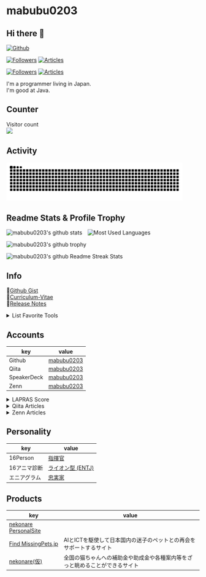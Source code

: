 # mabubu0203

## Hi there 👋

[![Github](https://img.shields.io/github/followers/mabubu0203?label=Follow&style=social)](https://github.com/mabubu0203)

[![Followers](https://badgen.org/img/zenn/mabubu0203/followers?style=plastic)](https://zenn.dev/mabubu0203)
[![Articles](https://badgen.org/img/zenn/mabubu0203/articles?style=plastic)](https://zenn.dev/mabubu0203)

[![Followers](https://badgen.org/img/qiita/mabubu0203/followers?style=plastic)](https://qiita.com/mabubu0203)
[![Articles](https://badgen.org/img/qiita/mabubu0203/articles?style=plastic)](https://qiita.com/mabubu0203)

I'm a programmer living in Japan.  
I'm good at Java.  

## Counter

<p align="left">
  Visitor count<br>
  <img src="https://profile-counter.glitch.me/mabubu0203/count.svg" />
</p>

## Activity

<picture>
  <source media="(prefers-color-scheme: dark)"
          srcset="img/github-contribution-grid-snake.svg">
  <source media="(prefers-color-scheme: light)"
          srcset="img/github-contribution-grid-snake-dark.svg">
  <img alt="github contribution grid snake animation"
       height="100"
       src="img/github-contribution-grid-snake.svg" />
</picture>

## Readme Stats & Profile Trophy
  
<p align="left">
  <img alt="mabubu0203's github stats"
       height="100"
       src="https://github-readme-stats.vercel.app/api?username=mabubu0203&count_private=true&include_all_commits=true&show_icons=true&theme=dracula" />
  <img alt="Most Used Languages"
       hspace="10"
       height="100"
       src="https://github-readme-stats.vercel.app/api/top-langs/?username=mabubu0203&theme=dracula&langs_count=8&hide=HTML,XSLT,TSQL&layout=compact" />
</p>

<p align="left">
  <img alt="mabubu0203's github trophy"
       height="100"
       src="https://github-profile-trophy.vercel.app/?username=mabubu0203&theme=dracula&rank=SECRET,SSS,SS,S,AAA,AA,A&column=&margin-w=10&margin-h=10" />
</p>

<p align="left">
  <img alt="mabubu0203's github Readme Streak Stats"
       src="https://github-readme-streak-stats.herokuapp.com/?user=mabubu0203" />
</p>

## Info

📝[Github Gist](https://gist.github.com/mabubu0203)  
📖[Curriculum-Vitae](https://github.com/mabubu0203/Curriculum-Vitae)  
🔨[Release Notes](./CHANGELOG.md)

<details>
<summary>List Favorite Tools</summary>
  
<!-- favorite_tools starts -->
- JetBrains All Products Pack
- VisualStudioCode
- Cursor
- Windsurf
- SourceTree
<!-- favorite_tools ends -->

</details>

## Accounts

| key         | value                                            |
|-------------|--------------------------------------------------|
| Github      | [mabubu0203](https://github.com/mabubu0203)      |
| Qiita       | [mabubu0203](https://qiita.com/mabubu0203)       |
| SpeakerDeck | [mabubu0203](https://speakerdeck.com/mabubu0203) |
| Zenn        | [mabubu0203](https://zenn.dev/mabubu0203)        |

<details>
<summary>LAPRAS Score</summary>

<!--START_SECTION:lapras-card-->
<p ><a href="https://lapras.com/public/mabubu0203" target="_blank" rel="noopener noreferrer"><img alt="mabubu0203's scores on LAPRAS are as follows: Engineering: 3.57 out of 5.0, Business: 3.48 out of 5.0, Influence: 3.09 out of 5.0." src="https://lapras-card-generator.vercel.app/api/svg?e=3.57&b=3.48&i=3.09&b1=%23020E27&b2=%230E5593&i1=%23030E21&i2=%231688BF&l=en" width="400" ></a>  
Last Updated on 5/24/2025, 1:21:58 AM</p>
<!--END_SECTION:lapras-card-->  
  
</details>

<details>
<summary>Qiita Articles</summary>

<!-- profile updater begin: qiita -->
- Jun 24, **1 LGTM** [TypeScriptでライブラリを作成して別アプリから参照して使ってみた](https://qiita.com/mabubu0203/items/8492dc8301682e71a3ca)
- Oct 4, **11 LGTM** [[個人開発]迷子ペットと飼い主の再会をサポートするサイトをリリースしました](https://qiita.com/mabubu0203/items/93c736a3c5b0f8d855df)
- Mar 10, **4 LGTM** [[個人開発]猫に助成金・補助金を支出している自治体の情報を集めたサイトをリリースしました](https://qiita.com/mabubu0203/items/5dbd26691f743866b08d)
- Jul 18 [Spring for GraphQL v1.0.0-M3 を使用してみての所感](https://qiita.com/mabubu0203/items/1d32ed56747c5e3b2e63)
- Jul 18 [SpringData Elasticsearchでインデックスにエイリアスを貼る](https://qiita.com/mabubu0203/items/7892778585be55f485bf)
<!-- profile updater end: qiita -->

</details>

<details>
<summary>Zenn Articles</summary>

<!-- profile updater begin: zenn -->
- Oct 15 [(Web)API仕様書を作る理由](https://zenn.dev/mabubu0203/articles/6df9c9f292f3ee)
- Oct 5 [開発者体験向上のために Raindrop.io を導入した](https://zenn.dev/mabubu0203/articles/ce1d4c469a7e3f)
- Jul 18 [Mac Book のスペック比較(2022前半)](https://zenn.dev/mabubu0203/articles/3e67af02c1ce09)
- Jul 18 [OpenAPIを棚卸しする(3.0.x)](https://zenn.dev/mabubu0203/articles/a34937c9d5892f)
- Jul 17 [自己紹介](https://zenn.dev/mabubu0203/articles/f989fe670b08f9)
<!-- profile updater end: zenn -->

</details>
  
## Personality

| key          | value                                                                                 |
|--------------|---------------------------------------------------------------------------------------|
| 16Person     | [指揮官](https://www.16personalities.com/ja/entj%E5%9E%8B%E3%81%AE%E6%80%A7%E6%A0%BC) |
| 16アニマ診断 | [ライオン型 (ENTJ)](https://test.16color.net/type/entj)                               |
| エニアグラム | [忠実家](https://16test.uranaino.net/enneagram/type6/)                                |

## Products

| key                                                        | value                                                                        |
|------------------------------------------------------------|------------------------------------------------------------------------------|
| [nekonare PersonalSite](https://www.nekonare-personal.jp/) |                                                                              |
| [Find MissingPets.jp](https://www.find-missing-pets.jp/)   | AIとICTを駆使して日本国内の迷子のペットとの再会をサポートするサイト          |
| [nekonare(仮)](https://nekonare.website/)                  | 全国の猫ちゃんへの補助金や助成金や各種案内等をざっと眺めることができるサイト |
